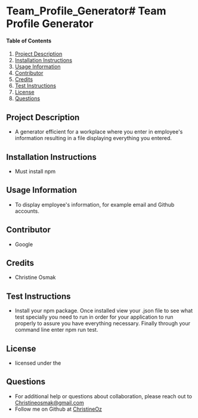 # Team_Profile_Generator# Team Profile Generator
    
#### Table of Contents
1. [Project Description](#project-description)
2. [Installation Instructions](#installation-instructions)
3. [Usage Information](#usage-information)
4. [Contributor](#contributor)
5. [Credits](#credits)
6. [Test Instructions](#test-instructions)
7. [License](#license)
8. [Questions](#questions)
## Project Description
* A generator efficient for a workplace where you enter in employee's information resulting in a file displaying everything you entered. 
## Installation Instructions
* Must install npm
## Usage Information
* To display employee's information, for example email and Github accounts.
## Contributor 
* Google
## Credits
* Christine Osmak
## Test Instructions
* Install your npm package. Once installed view your .json file to see what test specially you need to run in order for your application to run properly to assure you have everything necessary. Finally through your command line enter npm run test. 
## License
* licensed under the 
## Questions
* For additional help or questions about collaboration, please reach out to Christineosmak@gmail.com
* Follow me on Github at [ChristineOz](http://github.com/ChristineOz)
